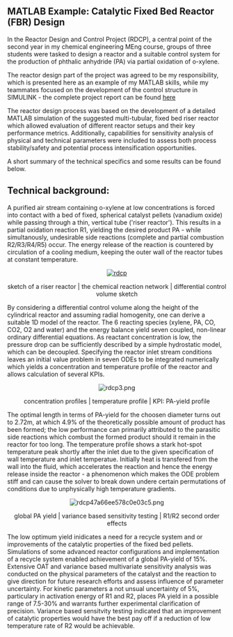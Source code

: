 ## MATLAB Example: Catalytic Fixed Bed Reactor (FBR) Design

In the Reactor Design and Control Project (RDCP), a central point of the second year in my chemical engineering MEng course, groups of three students were tasked to design a reactor and a suitable control system for the production of phthalic anhydride (PA) via partial oxidation of o-xylene. 

The reactor design part of the project was agreed to be my responsibility, which is presented here as an example of my MATLAB skills, while my teammates focused on the development of the control structure in SIMULINK - the complete project report can be found [here](https://www.google.com/search?q=achieved&oq=achieved&aqs=chrome..69i57j0l7.1006j0j7&sourceid=chrome&ie=UTF-8)

The reactor design process was based on the development of a detailed MATLAB simulation of the suggested multi-tubular, fixed bed riser reactor which allowed evaluation of different reactor setups and their key performance metrics. Additionally, capabilities for sensitivity analysis of physical and technical parameters were included to assess both process stability/safety and potential process intensification opportunities.

A short summary of the technical specifics and some results can be found below.  

## Technical background:

A purified air stream containing o-xylene at low concentrations is forced into contact with a bed of fixed, spherical catalyst pellets (vanadium oxide) while passing through a thin, vertical tube ('riser reactor'). This results in a partial oxidation reaction R1, yielding the desired product PA - while simultanously, undesirable side reactions (complete and partial combustion R2/R3/R4/R5) occur. The energy release of the reaction is countered by circulation of a cooling medium, keeping the outer wall of the reactor tubes at constant temperature. 

<p align="center">
<a href="https://ibb.co/WGRDskf"><img src="https://i.ibb.co/rFXbvxH/rdcp.png" alt="rdcp" border="0"></a>
</p>

<p align="center">
 sketch of a riser reactor  |  the chemical reaction network |  differential control volume sketch 
</p>
  
By considering a differential control volume along the height of the cylindrical reactor and assuming radial homogenity, one can derive a suitable 1D model of the reactor. The 6 reacting species (xylene, PA, CO, CO2, O2 and water) and the energy balance yield seven coupled, non-linear ordinary differential equations. As reactant concentration is low, the pressure drop can be sufficiently described by a simple hydrostatic model, which can be decoupled. Specifying the reactor inlet stream conditions leaves an initial value problem in seven ODEs to be integrated numerically which yields a concentration and temperature profile of the reactor and allows calculation of several KPIs.

<p align="center">
<img src="https://imgbbb.com/images/2020/08/26/rdcp3.png" alt="rdcp3.png" border="0" />
</p>

<p align="center">
 concentration profiles  |  temperature profile |  KPI: PA-yield profile 
</p>

The optimal length in terms of PA-yield for the choosen diameter turns out to 2.72m, at which 4.9% of the theoretically possible amount of product has been formed; the low performance can primarily attributed to the parasitic side reactions which combust the formed product should it remain in the reactor for too long. The temperature profile shows a stark hot-spot temperature peak shortly after the inlet due to the given specification of wall temperature and inlet temperatue. Initially heat is transfered from the wall into the fluid, which accelerates the reaction and hence the energy release inside the reactor - a phenomenon which makes the ODE problem stiff and can cause the solver to break down undere certain permutations of conditions due to unphysically high temperature gradients.


<p align="center">
<img src="https://imgbbb.com/images/2020/08/26/rdcp47a66ee578c0e03c5.png" alt="rdcp47a66ee578c0e03c5.png" border="0" />
</p>

<p align="center">
 global PA yield  |  variance based sensitivity testing |  R1/R2 second order effects 
</p>


The low optimum yield inidicates a need for a recycle system and or improvements of the catalytic properties of the fixed bed pellets. Simulations of some advanced reactor configurations and implementation of a recycle system enabled achievement of a global PA-yield of 15%. Extensive OAT and variance based multivariate sensitivity analysis was conducted on the physical parameters of the catalyst and the reaction to give direction for future research efforts and assess influence of parameter uncertainty. For kinetic parameters a not unsual uncertainty of 5%, particulary in activation energy of R1 and R2, places PA yield in a possible range of 7.5-30% and warrants further experimental clarification of precision. Variance based sensitvity testing indicated that an improvement of catalytic properties would have the best pay off if a reduction of low temperature rate of R2 would be achievable.
